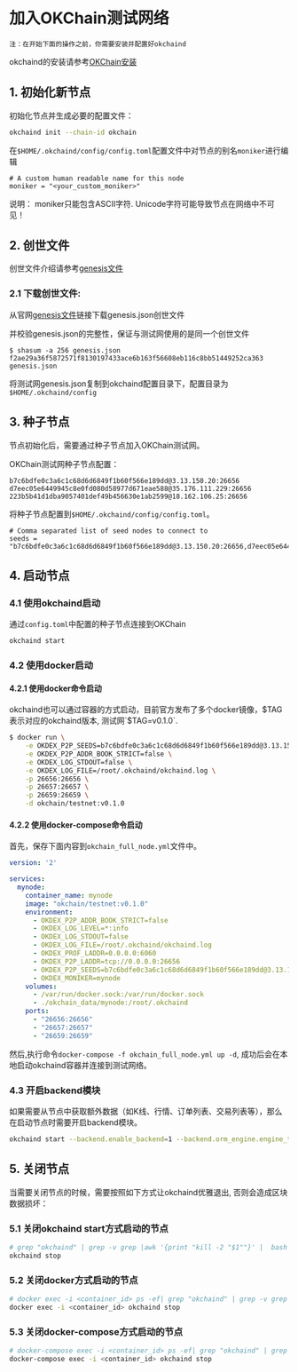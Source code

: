 
# 加入OKChain测试网络

```
注：在开始下面的操作之前，你需要安装并配置好okchaind
```
okchaind的安装请参考[OKChain安装](install.html##OKChain安装)

## 1. 初始化新节点

初始化节点并生成必要的配置文件：
```bash
okchaind init --chain-id okchain 
```

在`$HOME/.okchaind/config/config.toml`配置文件中对节点的别名`moniker`进行编辑
```
# A custom human readable name for this node
moniker = "<your_custom_moniker>"
```
说明：
moniker只能包含ASCII字符. Unicode字符可能导致节点在网络中不可见！


## 2. 创世文件

创世文件介绍请参考[genesis文件](genesis.md)

### 2.1 下载创世文件:

从官网[genesis文件](https://github.com/okex/okchain-binaries/blob/master/genesis.json)链接下载genesis.json创世文件

并校验genesis.json的完整性，保证与测试网使用的是同一个创世文件
```
$ shasum -a 256 genesis.json
f2ae29a36f5872571f8130197433ace6b163f56608eb116c8bb51449252ca363 genesis.json
```
将测试网genesis.json复制到okchaind配置目录下，配置目录为`$HOME/.okchaind/config`

## 3. 种子节点

节点初始化后，需要通过种子节点加入OKChain测试网。

OKChain测试网种子节点配置：
```
b7c6bdfe0c3a6c1c68d6d6849f1b60f566e189dd@3.13.150.20:26656
d7eec05e6449945c8e0fd080d58977d671eae588@35.176.111.229:26656
223b5b41d1dba9057401def49b456630e1ab2599@18.162.106.25:26656
```
将种子节点配置到`$HOME/.okchaind/config/config.toml`。
```
# Comma separated list of seed nodes to connect to
seeds = "b7c6bdfe0c3a6c1c68d6d6849f1b60f566e189dd@3.13.150.20:26656,d7eec05e6449945c8e0fd080d58977d671eae588@35.176.111.229:26656,223b5b41d1dba9057401def49b456630e1ab2599@18.162.106.25:26656"

```

## 4. 启动节点

### 4.1 使用okchaind启动

通过`config.toml`中配置的种子节点连接到OKChain
```bash
okchaind start 
```


### 4.2 使用docker启动

#### 4.2.1 使用docker命令启动

okchaind也可以通过容器的方式启动，目前官方发布了多个docker镜像，$TAG表示对应的okchaind版本, 测试网`$TAG=v0.1.0`.
```bash
$ docker run \
    -e OKDEX_P2P_SEEDS=b7c6bdfe0c3a6c1c68d6d6849f1b60f566e189dd@3.13.150.20:26656,d7eec05e6449945c8e0fd080d58977d671eae588@35.176.111.229:26656,223b5b41d1dba9057401def49b456630e1ab2599@18.162.106.25:26656 \
    -e OKDEX_P2P_ADDR_BOOK_STRICT=false \
    -e OKDEX_LOG_STDOUT=false \
    -e OKDEX_LOG_FILE=/root/.okchaind/okchaind.log \
    -p 26656:26656 \
    -p 26657:26657 \
    -p 26659:26659 \
    -d okchain/testnet:v0.1.0
```
#### 4.2.2 使用docker-compose命令启动

首先，保存下面内容到`okchain_full_node.yml`文件中。
```yml
version: '2'

services:
  mynode:
    container_name: mynode
    image: "okchain/testnet:v0.1.0"
    environment:
      - OKDEX_P2P_ADDR_BOOK_STRICT=false
      - OKDEX_LOG_LEVEL=*:info
      - OKDEX_LOG_STDOUT=false
      - OKDEX_LOG_FILE=/root/.okchaind/okchaind.log
      - OKDEX_PROF_LADDR=0.0.0.0:6060
      - OKDEX_P2P_LADDR=tcp://0.0.0.0:26656
      - OKDEX_P2P_SEEDS=b7c6bdfe0c3a6c1c68d6d6849f1b60f566e189dd@3.13.150.20:26656,d7eec05e6449945c8e0fd080d58977d671eae588@35.176.111.229:26656,223b5b41d1dba9057401def49b456630e1ab2599@18.162.106.25:26656
      - OKDEX_MONIKER=mynode
    volumes:
      - /var/run/docker.sock:/var/run/docker.sock
      - ./okchain_data/mynode:/root/.okchaind
    ports:
      - "26656:26656"
      - "26657:26657"
      - "26659:26659"
```
然后,执行命令`docker-compose -f okchain_full_node.yml up -d`, 成功后会在本地启动okchaind容器并连接到测试网络。


### 4.3 开启backend模块

如果需要从节点中获取额外数据（如K线、行情、订单列表、交易列表等），那么在启动节点时需要开启backend模块。
```bash
okchaind start --backend.enable_backend=1 --backend.orm_engine.engine_type=sqlite3 --backend.orm_engine.connect_str=$db_filepath
```

## 5. 关闭节点

当需要关闭节点的时候，需要按照如下方式让okchaind优雅退出, 否则会造成区块数据损坏：

### 5.1 关闭okchaind start方式启动的节点

```bash
# grep "okchaind" | grep -v grep |awk '{print "kill -2 "$1""}' |  bash
okchaind stop
```

### 5.2 关闭docker方式启动的节点

```bash
# docker exec -i <container_id> ps -ef| grep "okchaind" | grep -v grep |awk '{print "kill -2 "$1""}' | docker exec -i <container_id> /bin/bash
docker exec -i <container_id> okchaind stop
```

### 5.3 关闭docker-compose方式启动的节点

```bash
# docker-compose exec -i <container_id> ps -ef| grep "okchaind" | grep -v grep |awk '{print "kill -2 "$1""}' | docker-compose exec -i <container_id> /bin/bash
docker-compose exec -i <container_id> okchaind stop
```
